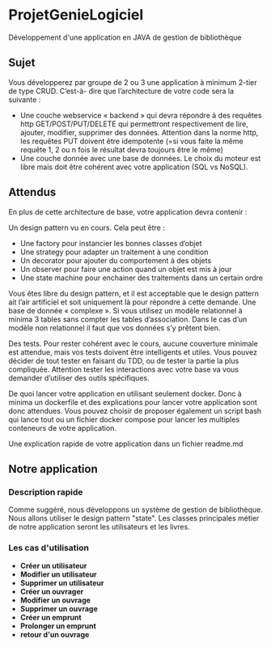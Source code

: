 # ProjetGenieLogiciel

Développement d'une application en JAVA de gestion de bibliothèque

## Sujet

Vous développerez par groupe de 2 ou 3 une application à minimum 2-tier de type CRUD. C’est-à-
dire que l’architecture de votre code sera la suivante :
- Une couche webservice « backend » qui devra répondre à des requêtes http
GET/POST/PUT/DELETE qui permettront respectivement de lire, ajouter, modifier, supprimer
des données. Attention dans la norme http, les requêtes PUT doivent être idempotente (=si
vous faite la même requête 1, 2 ou n fois le résultat devra toujours être le même)
- Une couche donnée avec une base de données. Le choix du moteur est libre mais doit être
cohérent avec votre application (SQL vs NoSQL).

## Attendus

En plus de cette architecture de base, votre application devra contenir :

Un design pattern vu en cours. Cela peut être :
- Une factory pour instancier les bonnes classes d’objet
- Une strategy pour adapter un traitement à une condition
- Un decorator pour ajouter du comportement à des objets
- Un observer pour faire une action quand un objet est mis à jour
- Une state machine pour enchainer des traitements dans un certain ordre

Vous êtes libre du design pattern, et il est acceptable que le design pattern ait l’air artificiel
et soit uniquement là pour répondre à cette demande.
Une base de donnée « complexe ». Si vous utilisez un modèle relationnel à minima 3 tables
sans compter les tables d’association. Dans le cas d’un modèle non relationnel il faut que vos
données s’y prêtent bien.

Des tests. Pour rester cohérent avec le cours, aucune couverture minimale est attendue,
mais vos tests doivent être intelligents et utiles. Vous pouvez décider de tout tester en
faisant du TDD, ou de tester la partie la plus compliquée. Attention tester les interactions
avec votre base va vous demander d’utiliser des outils spécifiques.

De quoi lancer votre application en utilisant seulement docker. Donc à minima un dockerfile
et des explications pour lancer votre application sont donc attendues. Vous pouvez choisir de
proposer également un script bash qui lance tout ou un fichier docker compose pour lancer
les multiples conteneurs de votre application.

Une explication rapide de votre application dans un fichier readme.md

## Notre application

### Description rapide

Comme suggéré, nous développons un système de gestion de bibliothèque. Nous allons utiliser le design pattern "state". Les classes principales métier de notre application seront les utilisateurs et les livres.

### Les cas d'utilisation

- **Créer un utilisateur**
- **Modifier un utilisateur**
- **Supprimer un utilisateur**
- **Créer un ouvrager**
- **Modifier un ouvrage**
- **Supprimer un ouvrage**
- **Créer un emprunt**
- **Prolonger un emprunt**
- **retour d'un ouvrage**
